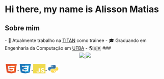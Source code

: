 <h1>Hi there, my name is Alisson Matias</h1>

<h2>Sobre mim</h2>
-  👔 Atualmente trabalho na <a href="https://titanci.com.br/">TITAN</a> como trainee
-  🎓 Graduando em Engenharia da Computação em <a href="https://www.ufba.br">UFBA</a>
-  🌎🇧🇷
###  

<div align="center">
  <a href="https://github.com/Alissonmds00">
  <img height="140em" src="https://github-readme-stats.vercel.app/api?username=Alissonmds00&show_icons=true&theme=radical&include_all_commits=true&count_private=true"/>
  <img height="140em" src="https://github-readme-stats.vercel.app/api/top-langs/?username=Alissonmds00&layout=compact&langs_count=7&theme=radical"/>
</div>

  <div style="display: inline_block"><br>
  <img align="center" alt="Alisson-HTML" height="30" width="40" src="https://raw.githubusercontent.com/devicons/devicon/master/icons/html5/html5-original.svg">
  <img align="center" alt="Alisson-CSS" height="30" width="40" src="https://raw.githubusercontent.com/devicons/devicon/master/icons/css3/css3-original.svg">
  <img align="center" alt="Alisson-js" height="30" width="40" src="https://raw.githubusercontent.com/devicons/devicon/master/icons/javascript/javascript-plain.svg">
  <img align="center" alt="Alisson-Python" height="30" width="40" src="https://raw.githubusercontent.com/devicons/devicon/master/icons/python/python-original.svg">
  </div>
